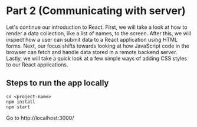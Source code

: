 # Part 2 (Communicating with server)
Let's continue our introduction to React. First, we will take a look at how to render a data collection, like a list of names, to the screen. After this, we will inspect how a user can submit data to a React application using HTML forms. Next, our focus shifts towards looking at how JavaScript code in the browser can fetch and handle data stored in a remote backend server. Lastly, we will take a quick look at a few simple ways of adding CSS styles to our React applications.

## Steps to run the app locally
```
cd <project-name>
npm install
npm start
```
Go to http://localhost:3000/
